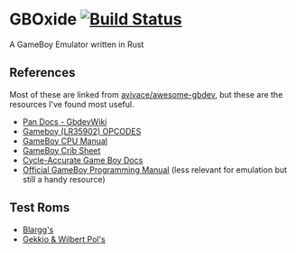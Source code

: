# GBOxide [![Build Status](https://travis-ci.com/StarlitGhost/GBOxide.svg?branch=master)](https://travis-ci.com/StarlitGhost/GBOxide)
A GameBoy Emulator written in Rust

## References

Most of these are linked from [avivace/awesome-gbdev](https://github.com/avivace/awesome-gbdev#documentation), but these are the resources I've found most useful.

- [Pan Docs - GbdevWiki](http://gbdev.gg8.se/wiki/articles/Pan_Docs)
- [Gameboy (LR35902) OPCODES](http://www.pastraiser.com/cpu/gameboy/gameboy_opcodes.html)
- [GameBoy CPU Manual](http://marc.rawer.de/Gameboy/Docs/GBCPUman.pdf)
- [GameBoy Crib Sheet](http://gbdev.gg8.se/files/docs/GBCribSheet000129.pdf)
- [Cycle-Accurate Game Boy Docs](https://github.com/AntonioND/giibiiadvance/blob/master/docs/TCAGBD.pdf)
- [Official GameBoy Programming Manual](https://archive.org/download/GameBoyProgManVer1.1/GameBoyProgManVer1.1.pdf) (less relevant for emulation but still a handy resource)

## Test Roms

- [Blargg's](http://gbdev.gg8.se/files/roms/blargg-gb-tests/)
- [Gekkio & Wilbert Pol's](https://gekkio.fi/files/mooneye-gb/latest/tests/)

